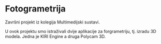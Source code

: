 # Fotogrametrija
Završni projekt iz kolegija Multimedijski sustavi.

U ovok projektu smo istraživali dvije aplikacije za forgrametriju, tj. izradu 3D modela. Jedna je KIRI Engine​ a druga Polycam 3D.
